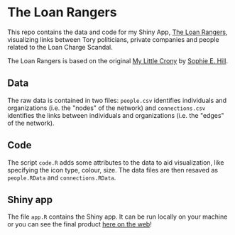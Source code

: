 # The Loan Rangers

This repo contains the data and code for my Shiny App, [The Loan Rangers](http://loanrangers.info), visualizing links between Tory politicians, private companies and people related to the Loan Charge Scandal.

The Loan Rangers is based on the original [My Little Crony](https://sophieehill.shinyapps.io/my-little-crony/) by [Sophie E. Hill](https://www.sophie-e-hill.com/).

## Data
The raw data is contained in two files: `people.csv` identifies individuals and organizations (i.e. the "nodes" of the network) and `connections.csv` identifies the links between individuals and organizations (i.e. the "edges" of the network).

## Code
The script `code.R` adds some attributes to the data to aid visualization, like specifying the icon type, colour, size. The data files are then resaved as `people.RData` and `connections.RData`.

## Shiny app
The file `app.R` contains the Shiny app. It can be run locally on your machine or you can see the final product [here on the web](http://loanrangers.info)!
